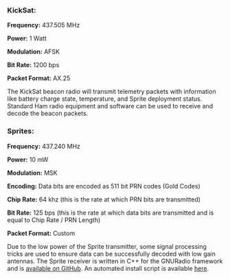 ### KickSat:

**Frequency:** 437.505 MHz

**Power:** 1 Watt

**Modulation:** AFSK

**Bit Rate:** 1200 bps

**Packet Format:** AX.25

The KickSat beacon radio will transmit telemetry packets with information like battery charge state, temperature, and Sprite deployment status. Standard Ham radio equipment and software can be used to receive and decode the beacon packets.

### Sprites:

**Frequency:** 437.240 MHz

**Power:** 10 mW

**Modulation:** MSK

**Encoding:** Data bits are encoded as 511 bit PRN codes (Gold Codes)

**Chip Rate:** 64 khz (this is the rate at which PRN bits are transmitted)

**Bit Rate:** 125 bps (this is the rate at which data bits are transmitted and is equal to Chip Rate / PRN Length)

**Packet Format:** Custom

Due to the low power of the Sprite transmitter, some signal processing tricks are used to ensure data can be successfully decoded with low gain antennas. The Sprite receiver is written in C++ for the GNURadio framework and is [available on GitHub](https://github.com/zacinaction/kicksat-groundstation). An automated install script is available [here](https://github.com/zacinaction/kicksat/wiki/Installing-GNURadio-(Ubuntu)).

